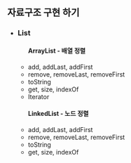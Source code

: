 <h2> 자료구조 구현 하기 </h2>
<ul>
  <li>
    <h3>List</h3>
    <ul>
      <h4>ArrayList - 배열 정렬</h4> 
        <li>add, addLast, addFirst</li>
        <li>remove, removeLast, removeFirst</li>
        <li>toString</li>
        <li>get, size, indexOf</li>
        <li>Iterator</li>
    </ul>
    <ul>
      <h4>LinkedList - 노드 정렬</h4> 
        <li>add, addLast, addFirst</li>
        <li>remove, removeLast, removeFirst</li>
        <li>toString</li>
        <li>get, size, indexOf</li>
    </ul>
  </li>
</ul>
